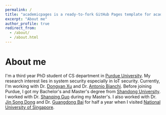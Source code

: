 ```yaml
---
permalink: /
title: "academicpages is a ready-to-fork GitHub Pages template for academic personal websites"
excerpt: "About me"
author_profile: true
redirect_from: 
  - /about/
  - /about.html
---
```


About me
======
I'm a third year PhD student of CS department in [Purdue University](https://www.cs.purdue.edu/). My research interest lies in system security especially in IoT security. Currently, I'm working with Dr. [Dongyan Xu](https://www.cs.purdue.edu/homes/dxu/) and Dr. [Antonio Bianchi](http://antoniobianchi.me/). Before joining Purdue, I got my Bachelor's and Master's degree from [Shandong University](http://www.sdu.edu.cn/). I worked with Dr. [Shanqing Guo]() during my Master's. I also worked with Dr. [Jin Song Dong](https://www.comp.nus.edu.sg/~dongjs/) and Dr. [Guangdong Bai](https://baigd.github.io/) for half a year when I visited [National University of Singapore](http://nus.edu.sg/).
